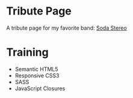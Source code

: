 # Tribute Page

A tribute page for my favorite band: [Soda Stereo](https://andresclm.github.io/tribute-page/public/index.html)

# Training

- Semantic HTML5
- Responsive CSS3
- SASS
- JavaScript Closures

